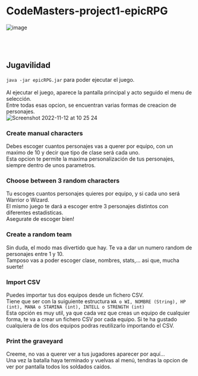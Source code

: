 # CodeMasters-project1-epicRPG

![image](https://user-images.githubusercontent.com/86268267/201467558-7bfb6e5d-cb0d-4ce4-a2da-846be7bd9f94.png)<br /><br /><br /><br />

## Jugavilidad
`java -jar epicRPG.jar` para poder ejecutar el juego.<br /><br />
Al ejecutar el juego, aparece la pantalla principal y acto seguido el menu de selección.<br />
Entre todas esas opcion, se encuentran varias formas de creacion de personajes.<br />
![Screenshot 2022-11-12 at 10 25 24](https://user-images.githubusercontent.com/86268267/201467819-ae2c5100-deea-4ce2-ad01-59213ea44499.png)<br />


### Create manual characters
Debes escoger cuantos personajes vas a querer por equipo, con un maximo de 10 y decir que tipo de clase será cada uno.<br />
Esta opcion te permite la maxima personalización de tus personajes, siempre dentro de unos parametros.

### Choose between 3 random characters
Tu escoges cuantos personajes quieres por equipo, y si cada uno será Warrior o Wizard.<br />
El mismo juego te dará a escoger entre 3 personajes distintos con diferentes estadisticas.<br />
Asegurate de escoger bien!

### Create a random team
Sin duda, el modo mas divertido que hay. Te va a dar un numero random de personajes entre 1 y 10.<br />
Tamposo vas a poder escoger clase, nombres, stats,... asi que, mucha suerte!

### Import CSV
Puedes importar tus dos equipos desde un fichero CSV.<br />
Tiene que ser con la suiguiente estructura `WA o WI, NOMBRE (String), HP (int), MANA o STAMINA (int), INTELL o STRENGTH (int) `<br />
Esta opción es muy util, ya que cada vez que creas un equipo de cualquier forma, te va a crear un fichero CSV por cada equipo.
Si te ha gustado cualquiera de los dos equipos podras reutilizarlo importando el CSV.

### Print the graveyard
Creeme, no vas a querer ver a tus jugadores aparecer por aquí...<br />
Una vez la batalla haya terminado y vuelvas al menú, tendras la opcion de ver por pantalla todos los soldados caídos.

